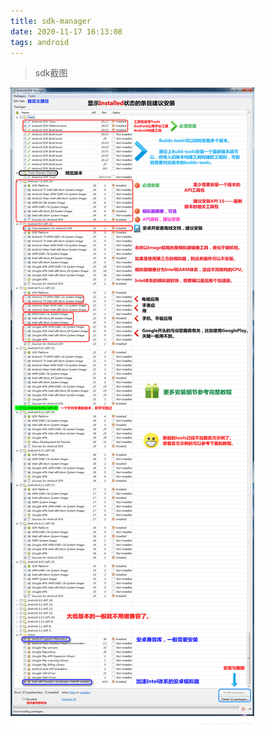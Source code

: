 ```yaml
---
title: sdk-manager
date: 2020-11-17 16:13:08
tags: android
---
```


> sdk截图

![](sdk-manager/android.jpg)

